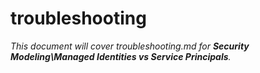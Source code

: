# troubleshooting

_This document will cover troubleshooting.md for **Security Modeling\Managed Identities vs Service Principals**._
